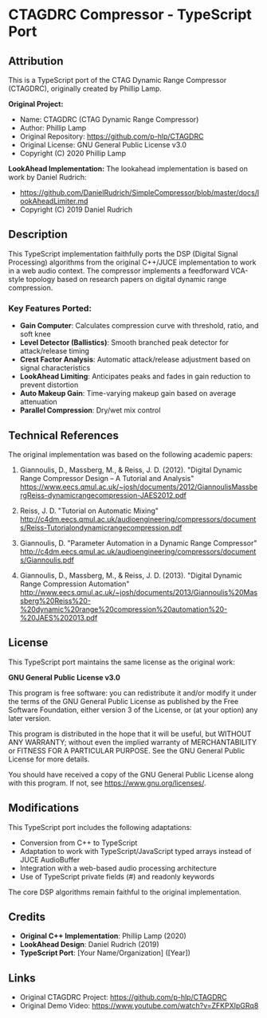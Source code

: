 # CTAGDRC Compressor - TypeScript Port

## Attribution

This is a TypeScript port of the CTAG Dynamic Range Compressor (CTAGDRC), originally created by Phillip Lamp.

**Original Project:**
- Name: CTAGDRC (CTAG Dynamic Range Compressor)
- Author: Phillip Lamp
- Original Repository: https://github.com/p-hlp/CTAGDRC
- Original License: GNU General Public License v3.0
- Copyright (C) 2020 Phillip Lamp

**LookAhead Implementation:**
The lookahead implementation is based on work by Daniel Rudrich:
- https://github.com/DanielRudrich/SimpleCompressor/blob/master/docs/lookAheadLimiter.md
- Copyright (C) 2019 Daniel Rudrich

## Description

This TypeScript implementation faithfully ports the DSP (Digital Signal Processing) algorithms from the original C++/JUCE implementation to work in a web audio context. The compressor implements a feedforward VCA-style topology based on research papers on digital dynamic range compression.

### Key Features Ported:
- **Gain Computer**: Calculates compression curve with threshold, ratio, and soft knee
- **Level Detector (Ballistics)**: Smooth branched peak detector for attack/release timing
- **Crest Factor Analysis**: Automatic attack/release adjustment based on signal characteristics
- **LookAhead Limiting**: Anticipates peaks and fades in gain reduction to prevent distortion
- **Auto Makeup Gain**: Time-varying makeup gain based on average attenuation
- **Parallel Compression**: Dry/wet mix control

## Technical References

The original implementation was based on the following academic papers:

1. Giannoulis, D., Massberg, M., & Reiss, J. D. (2012). "Digital Dynamic Range Compressor Design – A Tutorial and Analysis"
   https://www.eecs.qmul.ac.uk/~josh/documents/2012/GiannoulisMassbergReiss-dynamicrangecompression-JAES2012.pdf

2. Reiss, J. D. "Tutorial on Automatic Mixing"
   http://c4dm.eecs.qmul.ac.uk/audioengineering/compressors/documents/Reiss-Tutorialondynamicrangecompression.pdf

3. Giannoulis, D. "Parameter Automation in a Dynamic Range Compressor"
   http://c4dm.eecs.qmul.ac.uk/audioengineering/compressors/documents/Giannoulis.pdf

4. Giannoulis, D., Massberg, M., & Reiss, J. D. (2013). "Digital Dynamic Range Compression Automation"
   http://www.eecs.qmul.ac.uk/~josh/documents/2013/Giannoulis%20Massberg%20Reiss%20-%20dynamic%20range%20compression%20automation%20-%20JAES%202013.pdf

## License

This TypeScript port maintains the same license as the original work:

**GNU General Public License v3.0**

This program is free software: you can redistribute it and/or modify
it under the terms of the GNU General Public License as published by
the Free Software Foundation, either version 3 of the License, or
(at your option) any later version.

This program is distributed in the hope that it will be useful,
but WITHOUT ANY WARRANTY; without even the implied warranty of
MERCHANTABILITY or FITNESS FOR A PARTICULAR PURPOSE. See the
GNU General Public License for more details.

You should have received a copy of the GNU General Public License
along with this program. If not, see <https://www.gnu.org/licenses/>.

## Modifications

This TypeScript port includes the following adaptations:
- Conversion from C++ to TypeScript
- Adaptation to work with TypeScript/JavaScript typed arrays instead of JUCE AudioBuffer
- Integration with a web-based audio processing architecture
- Use of TypeScript private fields (#) and readonly keywords

The core DSP algorithms remain faithful to the original implementation.

## Credits

- **Original C++ Implementation**: Phillip Lamp (2020)
- **LookAhead Design**: Daniel Rudrich (2019)
- **TypeScript Port**: [Your Name/Organization] ([Year])

## Links

- Original CTAGDRC Project: https://github.com/p-hlp/CTAGDRC
- Original Demo Video: https://www.youtube.com/watch?v=ZFKPXIpGRq8